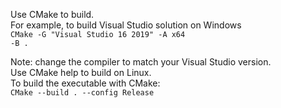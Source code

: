 Use CMake to build.<br />
For example, to build Visual Studio solution on Windows  <br />
<code>CMake -G "Visual Studio 16 2019" -A x64 -B .</code> <br />

Note: change the compiler to match your Visual Studio version.<br />
Use CMake help to build on Linux.<br />
To build the executable with CMake:<br />
<code>CMake --build . --config Release</code>
